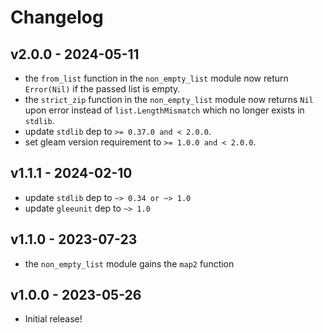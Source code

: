 # Changelog

## v2.0.0 - 2024-05-11

- the `from_list` function in the `non_empty_list` module now return
  `Error(Nil)` if the passed list is empty.
- the `strict_zip` function in the `non_empty_list` module now returns
  `Nil` upon error instead of `list.LengthMismatch` which no longer exists in
  `stdlib`.
- update `stdlib` dep to `>= 0.37.0 and < 2.0.0`.
- set gleam version requirement to `>= 1.0.0 and < 2.0.0`.

## v1.1.1 - 2024-02-10

- update `stdlib` dep to `~> 0.34 or ~> 1.0`
- update `gleeunit` dep to `~> 1.0`

## v1.1.0 - 2023-07-23

- the `non_empty_list` module gains the `map2` function

## v1.0.0 - 2023-05-26

- Initial release!
